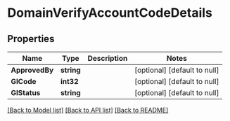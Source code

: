 # DomainVerifyAccountCodeDetails

## Properties
Name | Type | Description | Notes
------------ | ------------- | ------------- | -------------
**ApprovedBy** | **string** |  | [optional] [default to null]
**GlCode** | **int32** |  | [optional] [default to null]
**GlStatus** | **string** |  | [optional] [default to null]

[[Back to Model list]](../README.md#documentation-for-models) [[Back to API list]](../README.md#documentation-for-api-endpoints) [[Back to README]](../README.md)


